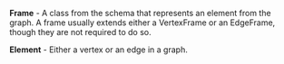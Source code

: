 **Frame** - A class from the schema that represents an element from the graph. A frame usually extends either a VertexFrame or an EdgeFrame, though they are not required to do so.

**Element** - Either a vertex or an edge in a graph.